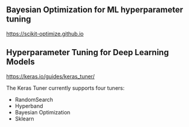 ## Bayesian Optimization for ML hyperparameter tuning
 https://scikit-optimize.github.io

## Hyperparameter Tuning for Deep Learning Models
https://keras.io/guides/keras_tuner/

The Keras Tuner currently supports four tuners:
- RandomSearch
- Hyperband
- Bayesian Optimization
- Sklearn
